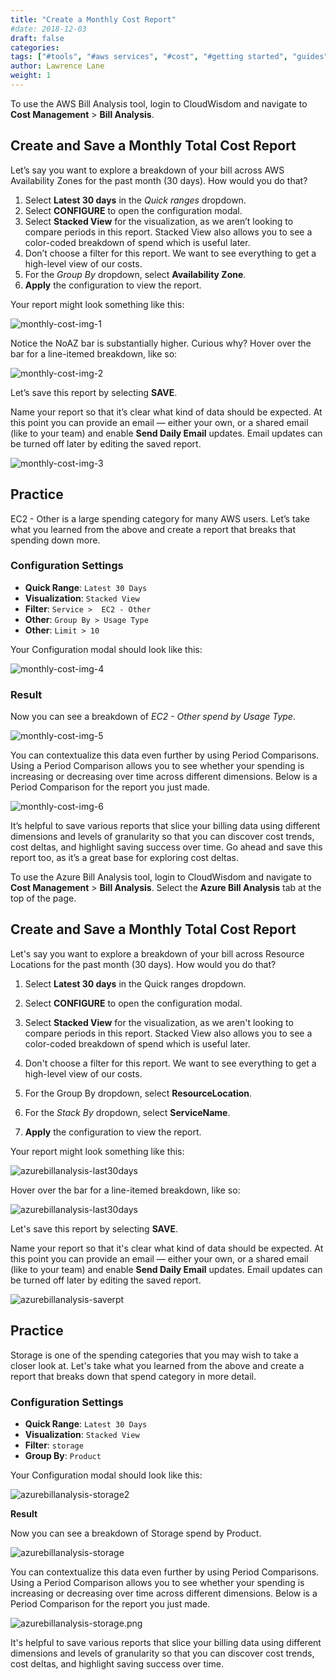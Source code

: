 ```yaml
---
title: "Create a Monthly Cost Report"
#date: 2018-12-03
draft: false
categories:
tags: ["#tools", "#aws services", "#cost", "#getting started", "guides", "azure"]
author: Lawrence Lane  
weight: 1
---
```


To use the AWS Bill Analysis tool, login to CloudWisdom and navigate to **Cost Management** > **Bill Analysis**.


## Create and Save a Monthly Total Cost Report

Let’s say you want to explore a breakdown of your bill across AWS Availability Zones for the past month (30 days). How would you do that?

1. Select **Latest 30 days** in the _Quick ranges_ dropdown.
2. Select **CONFIGURE** to open the configuration modal.
3. Select **Stacked View** for the visualization, as we aren’t looking to compare periods in this report. Stacked View also allows you to see a color-coded breakdown of spend which is useful later.
4. Don’t choose a filter for this report. We want to see everything to get a high-level view of our costs.
5. For the _Group By_ dropdown, select **Availability Zone**.
6. **Apply** the configuration to view the report.

Your report might look something like this:

![monthly-cost-img-1](/images/how-to-create-monthly-cost-reports/monthly-cost-img-1.png)

Notice the NoAZ bar is substantially higher. Curious why? Hover over the bar for a line-itemed breakdown, like so:

![monthly-cost-img-2](/images/how-to-create-monthly-cost-reports/monthly-cost-img-2.png)

Let’s save this report by selecting **SAVE**.

Name your report so that it’s clear what kind of data should be expected. At this point you can provide an email — either your own, or a shared email (like to your team) and enable **Send Daily Email** updates. Email updates can be turned off later by editing the saved report.

![monthly-cost-img-3](/images/how-to-create-monthly-cost-reports/monthly-cost-img-3.png)

## Practice
EC2 - Other is a large spending category for many AWS users. Let’s take what you learned from the above and create a report that breaks that spending down more.

### Configuration Settings
- **Quick Range**: `Latest 30 Days`
- **Visualization**: `Stacked View`
- **Filter**: `Service >  EC2 - Other`
- **Other**: `Group By > Usage Type`
- **Other**: `Limit > 10`

Your Configuration modal should look like this:

![monthly-cost-img-4](/images/how-to-create-monthly-cost-reports/monthly-cost-img-4.png)

### Result
Now you can see a breakdown of _EC2 - Other spend by Usage Type_.

![monthly-cost-img-5](/images/how-to-create-monthly-cost-reports/monthly-cost-img-5.png)

You can contextualize this data even further by using Period Comparisons. Using a Period Comparison allows you to see whether your spending is increasing or decreasing over time across different dimensions. Below is a Period Comparison for the report you just made.

![monthly-cost-img-6](/images/how-to-create-monthly-cost-reports/monthly-cost-img-6.png)

It’s helpful to save various reports that slice your billing data using different dimensions and levels of granularity so that you can discover cost trends, cost deltas, and highlight saving success over time. Go ahead and save this report too, as it’s a great base for exploring cost deltas.

To use the Azure Bill Analysis tool, login to CloudWisdom and navigate
to **Cost Management** \> **Bill Analysis**. Select the **Azure Bill
Analysis** tab at the top of the page.


## Create and Save a Monthly Total Cost Report

Let's say you want to explore a breakdown of your bill across Resource
Locations for the past month (30 days). How would you do that?

1.  Select **Latest 30 days** in the Quick ranges dropdown.

2.  Select **CONFIGURE** to open the configuration modal.

3.  Select **Stacked View** for the visualization, as we aren't looking
    to compare periods in this report. Stacked View also allows you to
    see a color-coded breakdown of spend which is useful later.

4.  Don't choose a filter for this report. We want to see everything to
    get a high-level view of our costs.

5.  For the Group By dropdown, select **ResourceLocation**.

6.  For the *Stack By* dropdown, select **ServiceName**.

7.  **Apply** the configuration to view the report.

Your report might look something like this:

![azurebillanalysis-last30days](images/how-to-create-monthly-azure-cost-report/azurebillanalysis-last30days3.png)

Hover over the bar for a line-itemed breakdown, like so:

![azurebillanalysis-last30days](images/how-to-create-monthly-azure-cost-report/azurebillanalysis-last30days4.png)

Let's save this report by selecting **SAVE**.

Name your report so that it's clear what kind of data should be
expected. At this point you can provide an email — either your own, or a
shared email (like to your team) and enable **Send Daily Email**
updates. Email updates can be turned off later by editing the saved
report.

![azurebillanalysis-saverpt](images/how-to-create-monthly-azure-cost-report/azurebillanalysis-saverpt2.png)

## Practice

Storage is one of the spending categories that you may wish to take a
closer look at. Let's take what you learned from the above and create a
report that breaks down that spend category in more detail.

### Configuration Settings
- **Quick Range**: `Latest 30 Days`
- **Visualization**: `Stacked View`
- **Filter**: `storage`
- **Group By**: `Product`

Your Configuration modal should look like this:

![azurebillanalysis-storage2](images/how-to-create-monthly-azure-cost-report/azurebillanalysis-storage2.png)

**Result**

Now you can see a breakdown of Storage spend by Product.

![azurebillanalysis-storage](images/how-to-create-monthly-azure-cost-report/azurebillanalysis-storage3.png)

You can contextualize this data even further by using Period
Comparisons. Using a Period Comparison allows you to see whether your
spending is increasing or decreasing over time across different
dimensions. Below is a Period Comparison for the report you just made.

![azurebillanalysis-storage.png](images/how-to-create-monthly-azure-cost-report/azurebillanalysis-storage4.png)

It's helpful to save various reports that slice your billing data using
different dimensions and levels of granularity so that you can discover
cost trends, cost deltas, and highlight saving success over time.
